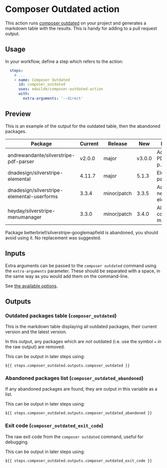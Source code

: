 # Composer Outdated action

This action runs [composer outdated](https://getcomposer.org/doc/03-cli.md#outdated) on your project and generates a markdown table with the results. This is handy for adding to a pull request output.

## Usage

In your workflow, define a step which refers to the action:

```yml
  steps:
    # ...
    - name: Composer Outdated
      id: composer_outdated
      uses: edwilde/composer-outdated-action
      with:
        extra-arguments: '--direct'
```

## Preview

This is an example of the output for the outdated table, then the abandoned packages.

| Package | Current | Release | New | Details |
| ------- | ------- | ------- | --- | ------- |
| andrewandante/silverstripe-pdf-parser | v2.0.0 | major | v3.0.0 | Adds PDFParser p... |
| dnadesign/silverstripe-elemental | 4.11.7 | major | 5.1.3 | Elemental pagety... |
| dnadesign/silverstripe-elemental-userforms | 3.3.4 | minor/patch | 3.3.5 | Adds a new eleme... |
| heyday/silverstripe-menumanager | 3.3.0 | minor/patch | 3.4.0 | Allows complex m... |

Package betterbrief/silverstripe-googlemapfield is abandoned, you should avoid using it. No replacement was suggested.

## Inputs

Extra arguments can be passed to the `composer outdated` command using the `extra-arguments` parameter. These should be separated with a space, in the same way as you would add them on the command-line.

See [the available options](https://getcomposer.org/doc/03-cli.md#outdated).

## Outputs

### Outdated packages table (`composer_outdated`)

This is the markdown table displaying all outdated packages, their current version and the latest version.

In this output, any packages which are *not* outdated (i.e. use the symbol `=` in the raw output) are removed.

This can be output in later steps using:

```
${{ steps.composer_outdated.outputs.composer_outdated }}
```

### Abandoned packages list (`composer_outdated_abandoned`)

If any abandoned packages are found, they are output in this variable as a list.

This can be output in later steps using:

```
${{ steps.composer_outdated.outputs.composer_outdated_abandoned }}
```

### Exit code (`composer_outdated_exit_code`)

The raw exit code from the `composer outdated` command, useful for debugging.

This can be output in later steps using:

```
${{ steps.composer_outdated.outputs.composer_outdated_exit_code }}
```
